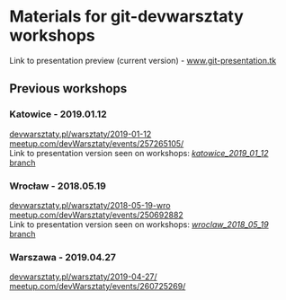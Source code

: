 # Materials for git-devwarsztaty workshops

Link to presentation preview (current version) - www.git-presentation.tk

## Previous workshops

### Katowice - 2019.01.12

[devwarsztaty.pl/warsztaty/2019-01-12](https://devwarsztaty.pl/warsztaty/2019-01-12/)  
[meetup.com/devWarsztaty/events/257265105/](https://www.meetup.com/devWarsztaty/events/257265105/)  
Link to presentation version seen on workshops: [_katowice_2019_01_12_ branch](https://github.com/tometchy/git-dev-warsztaty-presentation/tree/katowice_2019_01_12)

### Wrocław - 2018.05.19

[devwarsztaty.pl/warsztaty/2018-05-19-wro](https://devwarsztaty.pl/warsztaty/2018-05-19-wro)  
[meetup.com/devWarsztaty/events/250692882](https://www.meetup.com/devWarsztaty/events/250692882/)  
Link to presentation version seen on workshops: [_wroclaw_2018_05_19_ branch](https://github.com/tometchy/git-dev-warsztaty-presentation/tree/wroclaw_2018_05_19)

### Warszawa - 2019.04.27

[devwarsztaty.pl/warsztaty/2019-04-27/](https://devwarsztaty.pl/warsztaty/2019-04-27/)  
[meetup.com/devWarsztaty/events/260725269/](https://www.meetup.com/devWarsztaty/events/260725269/)  
